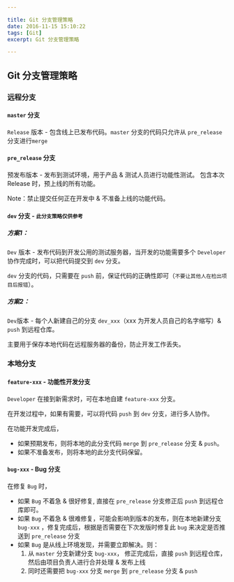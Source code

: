 ```yaml
---

title: Git 分支管理策略
date: 2016-11-15 15:10:22
tags: [Git]
excerpt: Git 分支管理策略

---
```


## Git 分支管理策略

### 远程分支

#### `master` 分支
`Release` 版本 - 包含线上已发布代码。`master` 分支的代码只允许从 `pre_release`分支进行`merge`

#### `pre_release` 分支
预发布版本 - 发布到测试环境，用于产品 & 测试人员进行功能性测试。 
包含本次 Release 时，预上线的所有功能。

Note：禁止提交任何正在开发中 & 不准备上线的功能代码。

#### `dev` 分支 - `此分支策略仅供参考`

##### 方案1：

`Dev` 版本 - 发布代码到开发公用的测试服务器，当开发的功能需要多个 `Developer` 协作完成时，可以把代码提交到 `dev` 分支。

`dev` 分支的代码，只需要在 `push` 前，保证代码的正确性即可（`不要让其他人在检出项目后报错`）。

##### 方案2：

`Dev`版本 - 每个人新建自己的分支 `dev_xxx`（xxx 为开发人员自己的名字缩写）& `push` 到远程仓库。

主要用于保存本地代码在远程服务器的备份，防止开发工作丢失。

### 本地分支

#### `feature-xxx` - 功能性开发分支

`Developer` 在接到新需求时，可在本地自建 `feature-xxx` 分支。

在开发过程中，如果有需要，可以将代码 `push` 到  `dev` 分支，进行多人协作。

在功能开发完成后，
- 如果预期发布，则将本地的此分支代码 `merge` 到 `pre_release` 分支 & `push`。
- 如果不准备发布，则将本地的此分支代码保留。

#### `bug-xxx` - Bug 分支

在修复 `Bug` 时，
- 如果 `Bug` 不着急 & 很好修复, 直接在 `pre_release` 分支修正后 `push` 到远程仓库即可。
- 如果 `Bug` 不着急 & 很难修复，可能会影响到版本的发布，则在本地新建分支 `bug-xxx` ，修复完成后，根据是否需要在下次发版时修复此 `bug` 来决定是否推送到 `pre_release` 分支
- 如果 `Bug` 是从线上环境发现，并需要立即解决。则：
  1. 从 `master` 分支新建分支 `bug-xxx`， 修正完成后，直接 `push` 到远程仓库，然后由项目负责人进行合并处理 & 发布上线
  2. 同时还需要把 `bug-xxx` 分支 `merge` 到 `pre_release` 分支 & `push`
